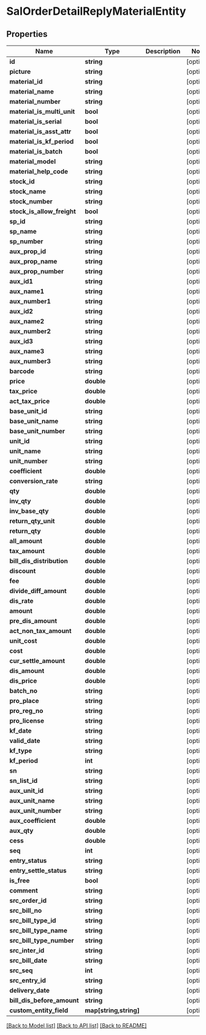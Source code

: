 # SalOrderDetailReplyMaterialEntity

## Properties
Name | Type | Description | Notes
------------ | ------------- | ------------- | -------------
**id** | **string** |  | [optional] 
**picture** | **string** |  | [optional] 
**material_id** | **string** |  | [optional] 
**material_name** | **string** |  | [optional] 
**material_number** | **string** |  | [optional] 
**material_is_multi_unit** | **bool** |  | [optional] 
**material_is_serial** | **bool** |  | [optional] 
**material_is_asst_attr** | **bool** |  | [optional] 
**material_is_kf_period** | **bool** |  | [optional] 
**material_is_batch** | **bool** |  | [optional] 
**material_model** | **string** |  | [optional] 
**material_help_code** | **string** |  | [optional] 
**stock_id** | **string** |  | [optional] 
**stock_name** | **string** |  | [optional] 
**stock_number** | **string** |  | [optional] 
**stock_is_allow_freight** | **bool** |  | [optional] 
**sp_id** | **string** |  | [optional] 
**sp_name** | **string** |  | [optional] 
**sp_number** | **string** |  | [optional] 
**aux_prop_id** | **string** |  | [optional] 
**aux_prop_name** | **string** |  | [optional] 
**aux_prop_number** | **string** |  | [optional] 
**aux_id1** | **string** |  | [optional] 
**aux_name1** | **string** |  | [optional] 
**aux_number1** | **string** |  | [optional] 
**aux_id2** | **string** |  | [optional] 
**aux_name2** | **string** |  | [optional] 
**aux_number2** | **string** |  | [optional] 
**aux_id3** | **string** |  | [optional] 
**aux_name3** | **string** |  | [optional] 
**aux_number3** | **string** |  | [optional] 
**barcode** | **string** |  | [optional] 
**price** | **double** |  | [optional] 
**tax_price** | **double** |  | [optional] 
**act_tax_price** | **double** |  | [optional] 
**base_unit_id** | **string** |  | [optional] 
**base_unit_name** | **string** |  | [optional] 
**base_unit_number** | **string** |  | [optional] 
**unit_id** | **string** |  | [optional] 
**unit_name** | **string** |  | [optional] 
**unit_number** | **string** |  | [optional] 
**coefficient** | **double** |  | [optional] 
**conversion_rate** | **string** |  | [optional] 
**qty** | **double** |  | [optional] 
**inv_qty** | **double** |  | [optional] 
**inv_base_qty** | **double** |  | [optional] 
**return_qty_unit** | **double** |  | [optional] 
**return_qty** | **double** |  | [optional] 
**all_amount** | **double** |  | [optional] 
**tax_amount** | **double** |  | [optional] 
**bill_dis_distribution** | **double** |  | [optional] 
**discount** | **double** |  | [optional] 
**fee** | **double** |  | [optional] 
**divide_diff_amount** | **double** |  | [optional] 
**dis_rate** | **double** |  | [optional] 
**amount** | **double** |  | [optional] 
**pre_dis_amount** | **double** |  | [optional] 
**act_non_tax_amount** | **double** |  | [optional] 
**unit_cost** | **double** |  | [optional] 
**cost** | **double** |  | [optional] 
**cur_settle_amount** | **double** |  | [optional] 
**dis_amount** | **double** |  | [optional] 
**dis_price** | **double** |  | [optional] 
**batch_no** | **string** |  | [optional] 
**pro_place** | **string** |  | [optional] 
**pro_reg_no** | **string** |  | [optional] 
**pro_license** | **string** |  | [optional] 
**kf_date** | **string** |  | [optional] 
**valid_date** | **string** |  | [optional] 
**kf_type** | **string** |  | [optional] 
**kf_period** | **int** |  | [optional] 
**sn** | **string** |  | [optional] 
**sn_list_id** | **string** |  | [optional] 
**aux_unit_id** | **string** |  | [optional] 
**aux_unit_name** | **string** |  | [optional] 
**aux_unit_number** | **string** |  | [optional] 
**aux_coefficient** | **double** |  | [optional] 
**aux_qty** | **double** |  | [optional] 
**cess** | **double** |  | [optional] 
**seq** | **int** |  | [optional] 
**entry_status** | **string** |  | [optional] 
**entry_settle_status** | **string** |  | [optional] 
**is_free** | **bool** |  | [optional] 
**comment** | **string** |  | [optional] 
**src_order_id** | **string** |  | [optional] 
**src_bill_no** | **string** |  | [optional] 
**src_bill_type_id** | **string** |  | [optional] 
**src_bill_type_name** | **string** |  | [optional] 
**src_bill_type_number** | **string** |  | [optional] 
**src_inter_id** | **string** |  | [optional] 
**src_bill_date** | **string** |  | [optional] 
**src_seq** | **int** |  | [optional] 
**src_entry_id** | **string** |  | [optional] 
**delivery_date** | **string** |  | [optional] 
**bill_dis_before_amount** | **string** |  | [optional] 
**custom_entity_field** | **map[string,string]** |  | [optional] 

[[Back to Model list]](../README.md#documentation-for-models) [[Back to API list]](../README.md#documentation-for-api-endpoints) [[Back to README]](../README.md)


